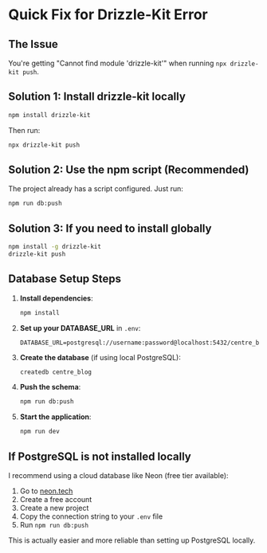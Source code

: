 # Quick Fix for Drizzle-Kit Error

## The Issue
You're getting "Cannot find module 'drizzle-kit'" when running `npx drizzle-kit push`.

## Solution 1: Install drizzle-kit locally
```bash
npm install drizzle-kit
```

Then run:
```bash
npx drizzle-kit push
```

## Solution 2: Use the npm script (Recommended)
The project already has a script configured. Just run:
```bash
npm run db:push
```

## Solution 3: If you need to install globally
```bash
npm install -g drizzle-kit
drizzle-kit push
```

## Database Setup Steps

1. **Install dependencies**:
   ```bash
   npm install
   ```

2. **Set up your DATABASE_URL** in `.env`:
   ```env
   DATABASE_URL=postgresql://username:password@localhost:5432/centre_blog
   ```

3. **Create the database** (if using local PostgreSQL):
   ```bash
   createdb centre_blog
   ```

4. **Push the schema**:
   ```bash
   npm run db:push
   ```

5. **Start the application**:
   ```bash
   npm run dev
   ```

## If PostgreSQL is not installed locally

I recommend using a cloud database like Neon (free tier available):

1. Go to [neon.tech](https://neon.tech)
2. Create a free account
3. Create a new project
4. Copy the connection string to your `.env` file
5. Run `npm run db:push`

This is actually easier and more reliable than setting up PostgreSQL locally.